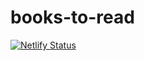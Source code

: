 # books-to-read
[![Netlify Status](https://api.netlify.com/api/v1/badges/82c35461-0178-42e6-bb79-92a699321ab7/deploy-status)](https://app.netlify.com/sites/focused-lalande-a081ac/deploys)
